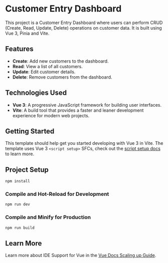 # Customer Entry Dashboard

This project is a Customer Entry Dashboard where users can perform CRUD (Create, Read, Update, Delete) operations on customer data. It is built using Vue 3, Pinia and Vite.

## Features

- **Create**: Add new customers to the dashboard.
- **Read**: View a list of all customers.
- **Update**: Edit customer details.
- **Delete**: Remove customers from the dashboard.

## Technologies Used

- **Vue 3**: A progressive JavaScript framework for building user interfaces.
- **Vite**: A build tool that provides a faster and leaner development experience for modern web projects.

## Getting Started

This template should help get you started developing with Vue 3 in Vite. The template uses Vue 3 `<script setup>` SFCs, check out the [script setup docs](https://v3.vuejs.org/api/sfc-script-setup.html#sfc-script-setup) to learn more.

## Project Setup

```sh
npm install
```

### Compile and Hot-Reload for Development

```sh
npm run dev
```

### Compile and Minify for Production

```sh
npm run build
```

## Learn More

Learn more about IDE Support for Vue in the [Vue Docs Scaling up Guide](https://vuejs.org/guide/scaling-up/tooling.html#ide-support).
